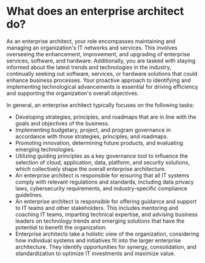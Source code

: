 # What does an enterprise architect do?

As an enterprise architect, your role encompasses maintaining and managing an organization's IT networks and services. This involves overseeing the enhancement, improvement, and upgrading of enterprise services, software, and hardware. Additionally, you are tasked with staying informed about the latest trends and technologies in the industry, continually seeking out software, services, or hardware solutions that could enhance business processes. Your proactive approach to identifying and implementing technological advancements is essential for driving efficiency and supporting the organization's overall objectives.


In general, an enterprise architect typically focuses on the following tasks:

* Developing strategies, principles, and roadmaps that are in line with the goals and objectives of the business.
* Implementing budgetary, project, and program governance in accordance with those strategies, principles, and roadmaps.
* Promoting innovation, determining future products, and evaluating emerging technologies.
* Utilizing guiding principles as a key governance tool to influence the selection of cloud, application, data, platform, and security solutions, which collectively shape the overall enterprise architecture.
* An enterprise architect is responsible for ensuring that all IT systems comply with relevant regulations and standards, including data privacy laws, cybersecurity requirements, and industry-specific compliance guidelines.
* An enterprise architect is responsible for offering guidance and support to IT teams and other stakeholders. This includes mentoring and coaching IT teams, imparting technical expertise, and advising business leaders on technology trends and emerging solutions that have the potential to benefit the organization.
* Enterprise architects take a holistic view of the organization, considering how individual systems and initiatives fit into the larger enterprise architecture. They identify opportunities for synergy, consolidation, and standardization to optimize IT investments and maximize value.

